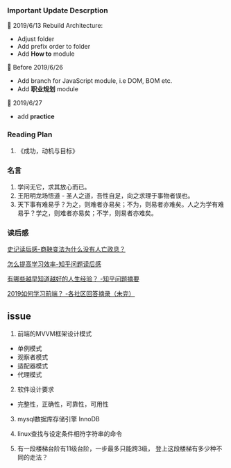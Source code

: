 ### Important Update Descrption
:basketball: 2019/6/13 Rebuild Architecture:
  * Adjust folder
  * Add prefix order to folder
  * Add **How to** module

:basketball: Before 2019/6/26
  * Add branch for JavaScript module, i.e DOM, BOM etc.
  * Add **职业规划** module

:basketball: 2019/6/27
  * add **practice**

### Reading Plan
1. 《成功，动机与目标》

### 名言
1. 学问无它，求其放心而已。
2. 王阳明龙场悟道 - 圣人之道，吾性自足，向之求理于事物者误也。
3. 天下事有难易乎？为之，则难者亦易矣；不为，则易者亦难矣。人之为学有难易乎？学之，则难者亦易矣；不学，则易者亦难矣。


### 读后感
[史记读后感-商鞅变法为什么没有人亡政息？](./读后感/史记读后感-商鞅变法为什么没有人亡政息.md)

[怎么提高学习效率-知乎问题读后感](./读后感/怎么提高学习效率-知乎问题读后感.md)

[有哪些越早知道越好的人生经验？ -知乎问题摘要](./读后感/有哪些越早知道越好的人生经验)

[2019如何学习前端？ -各社区回答摘录（未完）](./读后感/2019如何学习前端？.md)

## issue
1. 前端的MVVM框架设计模式
  * 单例模式
  * 观察者模式
  * 适配器模式
  * 代理模式

2. 软件设计要求
  * 完整性，正确性，可靠性，可用性

3. mysql数据库存储引擎 InnoDB

4. linux查找与设定条件相符字符串的命令

5. 有一段楼梯台阶有11级台阶，一步最多只能跨3级，    登上这段楼梯有多少种不同的走法？